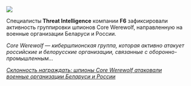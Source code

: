 <!--2025-05-05 13:59:07-->
<div class="yb">
  <div class="rss habr"><img src="https://habrastorage.org/getpro/habr/upload_files/8b6/9db/0a5/8b69db0a58faf383432f08f0a8a7278e.png" /><p>Специалисты<strong>&nbsp;Threat Intelligence</strong>&nbsp;компании&nbsp;<strong>F6</strong>&nbsp;зафиксировали активность группировки шпионов Core Werewolf, направленную на военные организации&nbsp;Беларуси и России.</p><p><em>Core Werewolf — кибершпионская группа, которая активно атакует российские и белорусские организации, связанные с оборонно-промышленным... <p class="titl"><a href="https://habr.com/ru/companies/F6/news/907064/?utm_source=habrahabr&utm_medium=rss&utm_campaign=907064">Склонность награждать: шпионы Core Werewolf атаковали военные организации Беларуси и России</a></p></div>
</div>
